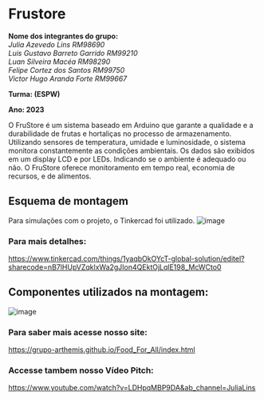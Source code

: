 
# Frustore
**Nome dos integrantes do grupo:** </br>
*Julia Azevedo Lins RM98690* </br>
*Luis Gustavo Barreto Garrido RM99210* </br>
*Luan Silveira Macéa RM98290* </br>
*Felipe Cortez dos Santos RM99750* </br>
*Victor Hugo Aranda Forte RM99667* </br>

**Turma: (ESPW)**

**Ano: 2023**



O FruStore é um sistema baseado em Arduino que garante a qualidade e a durabilidade de frutas e hortaliças no processo de armazenamento. Utilizando sensores de temperatura, umidade e luminosidade, o sistema monitora constantemente as condições ambientais.
Os dados são exibidos em um display LCD e por LEDs. Indicando se o ambiente é adequado ou não. O FruStore oferece monitoramento em tempo real, economia de recursos, e de alimentos.


## Esquema de montagem 

Para simulações com o projeto, o Tinkercad foi utilizado.
![image](https://github.com/Grupo-Arthemis/Frustore/assets/84590776/b45997b5-56e7-4be4-aab3-cf53ce4a3fec)

### Para mais detalhes:
https://www.tinkercad.com/things/1yaqbOkOYcT-global-solution/editel?sharecode=nB7lHUpVZqklxWa2gJIon4QEktOjLqlE198_McWCto0

## Componentes utilizados na montagem:
![image](https://github.com/Grupo-Arthemis/Frustore/assets/84590776/23377bf9-71c2-431a-8431-64c73626c0f6)

### Para saber mais acesse nosso site:
https://grupo-arthemis.github.io/Food_For_All/index.html

### Accesse tambem nosso Vídeo Pitch:
https://www.youtube.com/watch?v=LDHpqMBP9DA&ab_channel=JuliaLins

